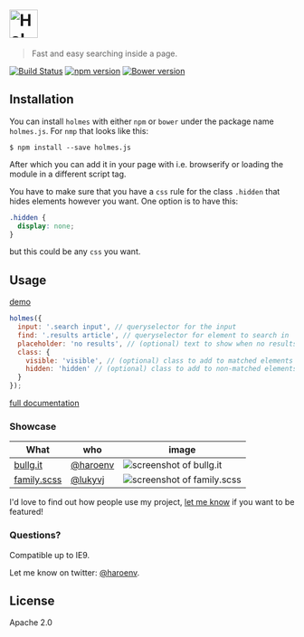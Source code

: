 # [<img alt="Holmes.js" src="https://haroen.me/holmes/images/logo.png" height="50px"></img>](https://www.npmjs.com/package/holmes.js)

> Fast and easy searching inside a page.

[![Build Status](https://travis-ci.org/Haroenv/holmes.svg?branch=gh-pages)](https://travis-ci.org/Haroenv/holmes) [![npm version](https://badge.fury.io/js/holmes.js.svg)](https://www.npmjs.com/package/holmes.js) [![Bower version](https://badge.fury.io/bo/holmes.js.svg)](https://badge.fury.io/bo/holmes.js)

## Installation

You can install `holmes` with either `npm` or `bower` under the package name `holmes.js`. For `nmp` that looks like this: 

```
$ npm install --save holmes.js
```

After which you can add it in your page with i.e. browserify or loading the module in a different script tag.

You have to make sure that you have a `css` rule for the class `.hidden` that hides elements however you want. One option is to have this:

```css
.hidden {
  display: none;
}
```

but this could be any `css` you want.

## Usage

[demo](https://haroen.me/holmes/)

```js
holmes({
  input: '.search input', // queryselector for the input
  find: '.results article', // queryselector for element to search in
  placeholder: 'no results', // (optional) text to show when no results
  class: {
    visible: 'visible', // (optional) class to add to matched elements
    hidden: 'hidden' // (optional) class to add to non-matched elements
  }
});
```

[full documentation](https://haroen.me/holmes/doc)

### Showcase

What|who|image
---|---|---
[bullg.it](https://bullg.it)|[@haroenv](https://github.com/haroenv)|![screenshot of bullg.it](https://haroen.me/holmes/images/screen-bullgit.png)
[family.scss](https://lukyvj.github.io/family.scss)|[@lukyvj](https://github.com/lukyvj)|![screenshot of family.scss](https://haroen.me/holmes/images/screen-family.png)

I'd love to find out how people use my project, [let me know](https://github.com/Haroenv/holmes/issues/new?title=add+my+project+to+usages&body=who%7Cwhat%0D%0A---%7C---%0D%0A%40myusername%7C%5Bmy+project%5D%28https%3A%2F%2Flink-to-project.com%29%0D%0A%0D%0ASome+explanation+what+it+is) if you want to be featured!

### Questions?

Compatible up to IE9.

Let me know on twitter: [@haroenv](https://twitter.com/haroenv).

## License

Apache 2.0
